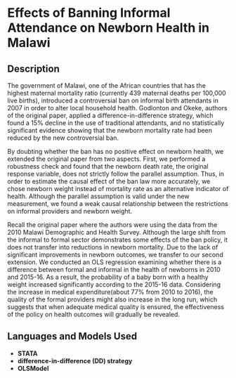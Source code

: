 <h1>Effects of Banning Informal Attendance on Newborn Health in Malawi</h1>

<h2>Description</h2>
The government of Malawi, one of the African countries that has the highest maternal mortality ratio (currently 439 maternal deaths per 100,000 live births), introduced a controversial ban on informal birth attendants in 2007 in order to alter local household health. Godlonton and Okeke, authors of the original paper, applied a difference-in-difference strategy, which found a 15% decline in the use of traditional attendants, and no statistically significant evidence showing that the newborn mortality rate had been reduced by the new controversial ban.


By doubting whether the ban has no positive effect on newborn health, we extended the original paper from two aspects. First, we performed a robustness check and found that the newborn death rate, the original response variable, does not strictly follow the parallel assumption. Thus, in order to estimate the causal effect of the ban law more accurately, we chose newborn weight instead of mortality rate as an alternative indicator of health. Although the parallel assumption is valid under the new measurement, we found a weak causal relationship between the restrictions on informal providers and newborn weight.

Recall the original paper where the authors were using the data from the 2010 Malawi Demographic and Health Survey. Although the large shift from the informal to formal sector demonstrates some effects of the ban policy, it does not transfer into reductions in newborn mortality. Due to the lack of significant improvements in newborn outcomes, we transfer to our second extension. We conducted an OLS regression examining whether there is a difference between formal and informal in the health of newborns in 2010 and 2015-16. As a result, the probability of a baby born with a healthy weight increased significantly according to the 2015-16 data. Considering the increase in medical expenditure(about 77% from 2010 to 2016), the quality of the formal providers might also increase in the long run, which suggests that when adequate medical quality is ensured, the effectiveness of the policy on health outcomes will gradually be revealed.
<br />


<h2>Languages and Models Used</h2>

- <b>STATA</b> 
- <b>difference-in-difference (DD) strategy</b>
- <b>OLSModel</b>
